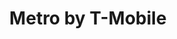 ---
title: "Metro by T-Mobile"
url: /phoenix/metro-by-t-mobile-north-75th-avenue-2/
shop: mobile phone
---